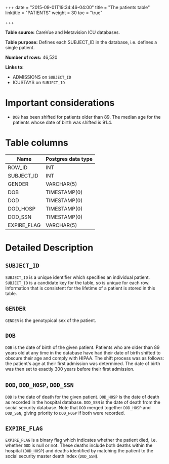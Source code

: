 +++
date = "2015-09-01T19:34:46-04:00"
title = "The patients table"
linktitle = "PATIENTS"
weight = 30
toc = "true"

+++

**Table source:** CareVue and Metavision ICU databases.

**Table purpose:** Defines each SUBJECT\_ID in the database, i.e. defines a single patient.

**Number of rows:** 46,520

**Links to:**

* ADMISSIONS on `SUBJECT_ID`
* ICUSTAYS on `SUBJECT_ID`

# Important considerations

* `DOB` has been shifted for patients older than 89. The median age for the patients whose date of birth was shifted is 91.4.

# Table columns

Name | Postgres data type
---- | ----
ROW\_ID | INT
SUBJECT\_ID | INT
GENDER | VARCHAR(5)
DOB | TIMESTAMP(0)
DOD | TIMESTAMP(0)
DOD\_HOSP | TIMESTAMP(0)
DOD\_SSN | TIMESTAMP(0)
EXPIRE\_FLAG | VARCHAR(5)

# Detailed Description

## `SUBJECT_ID`

`SUBJECT_ID` is a unique identifier which specifies an individual patient. `SUBJECT_ID` is a candidate key for the table, so is unique for each row. Information that is consistent for the lifetime of a patient is stored in this table.

## `GENDER`

`GENDER` is the genotypical sex of the patient.

## `DOB`

`DOB` is the date of birth of the given patient. Patients who are older than 89 years old at any time in the database have had their date of birth shifted to obscure their age and comply with HIPAA. The shift process was as follows: the patient's age at their first admission was determined. The date of birth was then set to exactly 300 years before their first admission. <!-- As a result, all patients-->

## `DOD`, `DOD_HOSP`, `DOD_SSN`

`DOD` is the date of death for the given patient. `DOD_HOSP` is the date of death as recorded in the hospital database. `DOD_SSN` is the date of death from the social security database. Note that `DOD` merged together `DOD_HOSP` and `DOD_SSN`, giving priority to `DOD_HOSP` if both were recorded.

## `EXPIRE_FLAG`

`EXPIRE_FLAG` is a binary flag which indicates whether the patient died, i.e. whether `DOD` is null or not. These deaths include both deaths within the hospital (`DOD_HOSP`) and deaths identified by matching the patient to the social security master death index (`DOD_SSN`).
